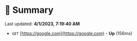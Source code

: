 # 📖 Summary
Last updated: **4/1/2023, 7:19:40 AM**

- `GET` [https://google.com](https://google.com) - **Up** (156ms)
